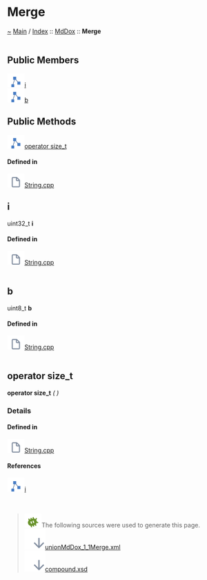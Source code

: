 <a id="merge"></a>
<h1>Merge</h1>
<a id="unionMdDox_1_1Merge"></a>
<a id="mddoxmerge"></a>
<a href="https://github.com/CharlesCarley/MdDox">~</a>
<a href="indexpage.md#main">Main</a>
<span class="inline-text">/</span>
<a href="index.md#index">Index</a>
<span class="inline-text">::</span>
<a href="namespaceMdDox.md#mddox">MdDox</a>
<span class="inline-text">::</span>
<span class="bold-text"><b>Merge</b></span>
<br/>
<br/>
<a id="public-members"></a>
<h2>Public Members</h2>
<span class="icon-list-item"><a href="#i" class="icon-list-item"><img src="../images/class24px.svg" class="icon-list-item"/><span class="icon-list-item">i</span>
</a>
</span>
<br/>
<span class="icon-list-item"><a href="#b" class="icon-list-item"><img src="../images/class24px.svg" class="icon-list-item"/><span class="icon-list-item">b</span>
</a>
</span>
<br/>
<a id="public-methods"></a>
<h2>Public Methods</h2>
<span class="icon-list-item"><a href="#operator-size_t" class="icon-list-item"><img src="../images/class24px.svg" class="icon-list-item"/><span class="icon-list-item">operator size_t</span>
</a>
</span>
<br/>
<a id="defined-in"></a>
<h4>Defined in</h4>
<span class="icon-list-item"><a href="https://github.com/CharlesCarley/MdDox/blob/master/Source/Utils/String.cpp#L230" class="icon-list-item"><img src="../images/file24px.svg" class="icon-list-item"/><span class="icon-list-item">String.cpp</span>
</a>
</span>
<br/>
<a id="i"></a>
<h2>i</h2>
<span class="inline-text">uint32_t</span>
<span class="bold-text"><b>i</b></span>
<br/>
<a id="defined-in"></a>
<h4>Defined in</h4>
<span class="icon-list-item"><a href="https://github.com/CharlesCarley/MdDox/blob/master/Source/Utils/String.cpp#L231" class="icon-list-item"><img src="../images/file24px.svg" class="icon-list-item"/><span class="icon-list-item">String.cpp</span>
</a>
</span>
<br/>
<br/>
<a id="b"></a>
<h2>b</h2>
<span class="inline-text">uint8_t</span>
<span class="bold-text"><b>b</b></span>
<br/>
<a id="defined-in"></a>
<h4>Defined in</h4>
<span class="icon-list-item"><a href="https://github.com/CharlesCarley/MdDox/blob/master/Source/Utils/String.cpp#L232" class="icon-list-item"><img src="../images/file24px.svg" class="icon-list-item"/><span class="icon-list-item">String.cpp</span>
</a>
</span>
<br/>
<br/>
<a id="operator-size_t"></a>
<h2>operator size_t</h2>
<span class="bold-text"><b>operator size_t</b></span>
<span class="italic-text"><i>(</i></span>
<span class="italic-text"><i>)</i></span>
<a id="details"></a>
<h3>Details</h3>
<a id="defined-in"></a>
<h4>Defined in</h4>
<span class="icon-list-item"><a href="https://github.com/CharlesCarley/MdDox/blob/master/Source/Utils/String.cpp#L234" class="icon-list-item"><img src="../images/file24px.svg" class="icon-list-item"/><span class="icon-list-item">String.cpp</span>
</a>
</span>
<br/>
<a id="references"></a>
<h4>References</h4>
<span class="icon-list-item"><a href="unionMdDox_1_1Merge.md#i" class="icon-list-item"><img src="../images/class24px.svg" class="icon-list-item"/><span class="icon-list-item">i</span>
</a>
</span>
<br/>
<br/>
<br/>
<blockquote>
<img src="../images/debug24px.svg"/><span class="inline-text">The following sources were used to generate this page.</span>
<br/>
<span class="icon-list-item"><a href="../xml/unionMdDox_1_1Merge.xml#L1" class="icon-list-item"><img src="../images/lookInside24px.svg" class="icon-list-item"/><span class="icon-list-item">unionMdDox_1_1Merge.xml</span>
</a>
</span>
<br/>
<span class="icon-list-item"><a href="../xml/compound.xsd#L1" class="icon-list-item"><img src="../images/lookInside24px.svg" class="icon-list-item"/><span class="icon-list-item">compound.xsd</span>
</a>
</span>
</blockquote>
</div>
</div>
</body>
</html>

